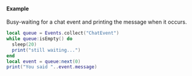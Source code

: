 #### Example
Busy-waiting for a chat event and printing the message when it occurs.
```lua
local queue = Events.collect("ChatEvent")
while queue:isEmpty() do
  sleep(20)
  print("still waiting...")
end
local event = queue:next(0)
print("You said "..event.message)
```
